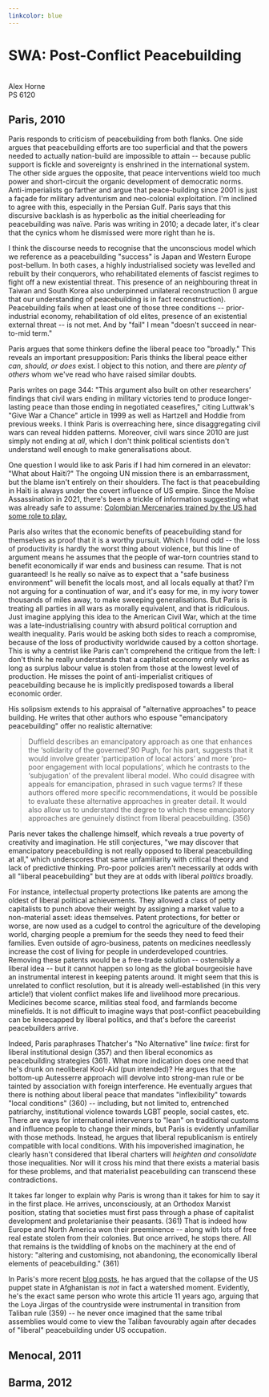```yaml
---
linkcolor: blue
---
```


# SWA: Post-Conflict Peacebuilding
\
Alex Horne
\
PS 6120

## Paris, 2010

Paris responds to criticism of peacebuilding from both flanks. One side argues that peacebuilding efforts are too superficial and that the powers needed to actually nation-build are impossible to attain -- because public support is fickle and sovereignty is enshrined in the international system. The other side argues the opposite, that peace interventions wield too much power and short-circuit the organic development of democratic norms. Anti-imperialists go farther and argue that peace-building since 2001 is just a façade for military adventurism and neo-colonial exploitation. I'm inclined to agree with this, especially in the Persian Gulf. Paris says that this discursive backlash is as hyperbolic as the initial cheerleading for peacebuilding was naïve. Paris was writing in 2010; a decade later, it's clear that the cynics whom he dismissed were more right than he is. 

I think the discourse needs to recognise that the unconscious model which we reference as a peacebuilding "success" is Japan and Western Europe post-bellum. In both cases, a highly industrialised society was levelled and rebuilt by their conquerors, who rehabilitated elements of fascist regimes to fight off a new existential threat. This presence of an neighbouring threat in Taiwan and South Korea also underpinned unilateral reconstruction (I argue that our understanding of peacebuilding is in fact reconstruction). Peacebuilding fails when at least one of those three conditions -- prior-industrial economy, rehabilitation of old elites, presence of an existential external threat -- is not met. And by "fail" I mean "doesn't succeed in near-to-mid term." 

Paris argues that some thinkers define the liberal peace too "broadly." This reveals an important presupposition: Paris thinks the liberal peace either *can, should, or does* exist. I object to this notion, and there are *plenty of others* whom we've read who have raised similar doubts. 

Paris writes on page 344: "This argument also built on other researchers’ findings that civil wars ending in military victories tend to produce longer-lasting peace than those ending in negotiated ceasefires," citing Luttwak's "Give War a Chance" article in 1999 as well as Hartzell and Hoddie from previous weeks. I think Paris is overreaching here, since disaggregating civil wars can reveal hidden patterns. Moreover, civil wars since 2010 are just simply not ending at *all*, which I don't think political scientists don't understand well enough to make generalisations about. 

One question I would like to ask Paris if I had him cornered in an elevator: "What about Haïti?" The ongoing UN mission there is an embarrassment, but the blame isn't entirely on their shoulders. The fact is that peacebuilding in Haïti is always under the covert influence of US empire. Since the Moïse Assassination in 2021, there's been a trickle of information suggesting what was already safe to assume: [Colombian Mercenaries trained by the US had some role to play.](https://www.theguardian.com/world/2021/jul/09/haiti-police-say-26-colombians-two-us-haitians-took-part-in-jovenel-moise-assassination-president)

Paris also writes that the economic benefits of peacebuilding stand for themselves as proof that it is a worthy pursuit. Which I found odd -- the loss of productivity is hardly the worst thing about violence, but this line of argument means he assumes that the people of war-torn countries stand to benefit economically if war ends and business can resume. That is not guaranteed! Is he really so naïve as to expect that a "safe business environment" will benefit the locals most, and all locals equally at that? I'm not arguing for a continuation of war, and it's easy for me, in my ivory tower thousands of miles away, to make sweeping generalisations. But Paris is treating all parties in all wars as morally equivalent, and that is ridiculous. Just imagine applying this idea to the American Civil War, which at the time was a late-industrialising country with absurd political corruption and wealth inequality. Paris would be asking both sides to reach a compromise, because of the loss of productivity worldwide caused by a cotton shortage. This is why a centrist like Paris can't comprehend the critique from the left: I don't think he really understands that a capitalist economy only works as long as surplus labour value is stolen from those at the lowest level of production. He misses the point of anti-imperialist critiques of peacebuilding because he is implicitly predisposed towards a liberal economic order.

His solipsism extends to his appraisal of "alternative approaches" to peace building. He writes that other authors who espouse "emancipatory peacebuilding" offer no realistic alternative:

> Duffield describes an emancipatory approach as one that enhances the ‘solidarity of the governed’.90 Pugh, for his part, suggests that it would involve greater ‘participation of local actors’ and more ‘pro-poor engagement with local populations’, which he contrasts to the ‘subjugation’ of the prevalent liberal model. Who could disagree with appeals for emancipation, phrased in such vague terms? If these authors offered more specific recommendations, it would be possible to evaluate these alternative approaches in greater detail. It would also allow us to understand the degree to which these emancipatory approaches are genuinely distinct from liberal peacebuilding. (356)

Paris never takes the challenge himself, which reveals a true poverty of creativity and imagination. He still conjectures, "we may discover that emancipatory peacebuilding is not really opposed to liberal peacebuilding at all," which underscores that same unfamiliarity with critical theory and lack of predictive thinking. Pro-poor policies aren't necessarily at odds with all "liberal peacebuilding" but they are at odds with liberal *politics* broadly.

For instance, intellectual property protections like patents are among the oldest of liberal political achievements. They allowed a class of petty capitalists to punch above their weight by assigning a market value to a non-material asset: ideas themselves. Patent protections, for better or worse, are now used as a cudgel to control the agriculture of the developing world, charging people a premium for the seeds they need to feed their families. Even outside of agro-business, patents on medicines needlessly increase the cost of living for people in underdeveloped countries. Removing these patents would be a free-trade solution -- ostensibly a liberal idea -- but it cannot happen so long as the global bourgeoisie have an instrumental interest in keeping patents around. It might seem that this is unrelated to conflict resolution, but it is already well-established (in this very article!) that violent conflict makes life and livelihood more precarious. Medicines become scarce, militias steal food, and farmlands become minefields. It is not difficult to imagine ways that post-conflict peacebuilding can be kneecapped by liberal politics, and that's before the careerist peacebuilders arrive.

Indeed, Paris paraphrases Thatcher's "No Alternative" line *twice*: first for liberal institutional design (357) and then liberal economics as peacebuilding strategies (361). What more indication does one need that he's drunk on neoliberal Kool-Aid (pun intended)? He argues that the bottom-up Autesserre approach will devolve into strong-man rule or be tainted by association with foreign interference. He eventually argues that there is nothing about liberal peace that mandates "inflexibility" towards "local conditions" (360) -- including, but not limited to, entrenched patriarchy, institutional violence towards LGBT people, social castes, etc. There are ways for international interveners to "lean" on traditional customs and influence people to change their minds, but Paris is evidently unfamiliar with those methods. Instead, he argues that liberal republicanism is entirely compatible with local conditions. With his impoverished imagination, he clearly hasn't considered that liberal charters will *heighten and consolidate* those inequalities. Nor will it cross his mind that there exists a material basis for these problems, and that materialist peacebuilding can transcend these contradictions.

It takes far longer to explain why Paris is wrong than it takes for him to say it in the first place. He arrives, unconsciously, at an Orthodox Marxist position, stating that societies must first pass through a phase of capitalist development and proletarianise their peasants. (361) That is indeed how Europe and North America won their preeminence -- along with lots of free real estate stolen from their colonies. But once arrived, he stops there. All that remains is the twiddling of knobs on the machinery at the end of history: "altering and customising, not abandoning, the economically liberal elements of peacebuilding." (361)

In Paris's more recent [blog posts](https://www.rolandparis.com/single-post/disillusionment-breeds-frustration-in-us-allies), he has argued that the collapse of the US puppet state in Afghanistan is *not* in fact a watershed moment. Evidently, he's the exact same person who wrote this article 11 years ago, arguing that the Loya Jirgas of the countryside were instrumental in transition from Taliban rule (359) -- he never once imagined that the same tribal assemblies would come to view the Taliban favourably again after decades of "liberal" peacebuilding under US occupation.

## Menocal, 2011

## Barma, 2012



